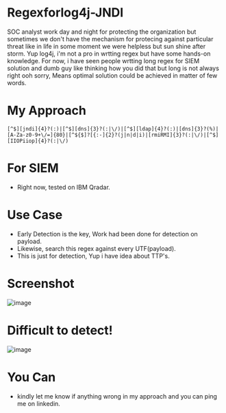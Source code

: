 # Regexforlog4j-JNDI
SOC analyst work day and night for protecting the organization but sometimes we don't have the mechanism for protecing against particular threat like in life in some moment we were helpless but sun shine after storm. Yup log4j, i'm not a pro in wrtting regex but have some hands-on knowledge. For now, i have seen people wrtting long regex for SIEM solution and dumb guy like thinking how you did that but long is not always right ooh sorry, Means optimal solution could be achieved in matter of few words.  

# My Approach 
	[^$][jndi]{4}?(:)|[^$][dns]{3}?(:|\/)|[^$][ldap]{4}?(:)|[dns]{3}?(%)|[A-Za-z0-9+\/=]{80}|[^${$]?[{:-]{2}?(j|n|d|i)|[rmiRMI]{3}?(:|\/)|[^$][IIOPiiop]{4}?(:|\/)

# For SIEM
- Right now, tested on IBM Qradar.

# Use Case
- Early Detection is the key, Work had been done for detection on payload.
- Likewise, search this regex against every UTF(payload). 
- This is just for detection, Yup i have idea about TTP's.
 
# Screenshot
![image](https://user-images.githubusercontent.com/70237548/147303519-86aa8beb-9055-42b5-9a54-4679438b7871.png)

# Difficult to detect!
![image](https://user-images.githubusercontent.com/70237548/147303622-d107bfb8-5d85-44c1-8140-6b3eb0ee1f77.png)



# You Can
- kindly let me know if anything wrong in my approach and you can ping me on linkedin.
